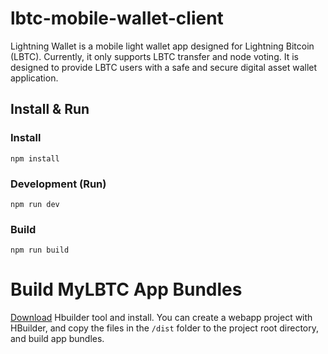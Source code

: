 lbtc-mobile-wallet-client
=========================


Lightning Wallet is a mobile light wallet app designed for Lightning Bitcoin (LBTC). Currently, it only supports LBTC transfer and node voting. It is designed to provide LBTC users with a safe and secure digital asset wallet application.


## Install & Run


### Install


```shell
npm install
```

### Development (Run)


```shell
npm run dev
```


### Build


```shell
npm run build
```

Build MyLBTC App Bundles
========================
[Download](http://www.dcloud.io/) Hbuilder tool and install. You can create a webapp project with HBuilder, and copy the files in the `/dist` folder to the project root directory, and build app bundles.

